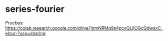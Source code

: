 # series-fourier
Pruebas: https://colab.research.google.com/drive/1nmNRMq9s4pcvQLlIUGcGdwsxC_eIzur-?usp=sharing
